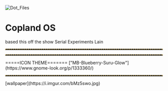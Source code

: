 ![Dot_Files](https://github.com/fruitsaladchan/arch-i3-rice/assets/124645742/e076bc07-0dae-42a0-8461-c2fec75f3291)

# Copland OS 

based this off the show Serial Experiments Lain

<!-- Horizontal Lines -->
<hr style="border-top: 3px dotted #998143">

<!-- Horizontal Lines -->
<hr style="border-top: 3px dotted #998143">
=====ICON THEME=======
["MB-Blueberry-Suru-Glow"](https://www.gnome-look.org/p/1333360/) <br />
<!-- Horizontal Lines -->

<hr style="border-top: 3px dotted #998143">
[wallpaper](https://i.imgur.com/bMz5swo.jpg) <br />
